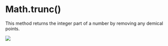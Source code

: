 # Math.trunc()

This method returns the integer part of a number by removing any demical points.

![](/assets/trunc.png)
